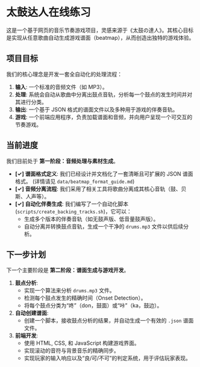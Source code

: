 # 太鼓达人在线练习

这是一个基于网页的音乐节奏游戏项目，灵感来源于《太鼓の達人》。其核心目标是实现从任意歌曲自动生成游戏谱面（beatmap），从而创造出独特的游戏体验。

## 项目目标

我们的核心理念是开发一套全自动化的处理流程：
1.  **输入**: 一个标准的音频文件（如 MP3）。
2.  **处理**: 系统会自动从歌曲中分离出鼓点音轨，分析每一个鼓点的发生时间并对其进行分类。
3.  **输出**: 一个基于 JSON 格式的谱面文件以及多种用于游戏的伴奏音轨。
4.  **游戏**: 一个前端应用程序，负责加载谱面和音频，并向用户呈现一个可交互的节奏游戏。

## 当前进度

我们目前处于 **第一阶段：音频处理与素材生成**。

- **[✓] 谱面格式定义**: 我们已经设计并文档化了一套清晰且可扩展的 JSON 谱面格式。 (详情请见 `data/beatmap_format_guide.md`)
- **[✓] 音频分离流程**: 我们采用了相关工具将歌曲分离成其核心音轨（鼓、贝斯、人声等）。
- **[✓] 自动化伴奏生成**: 我们编写了一个自动化脚本 (`scripts/create_backing_tracks.sh`)，它可以：
    - 生成多个版本的伴奏音轨（如无鼓声版、低音量鼓声版）。
    - 自动分离并转换鼓点音轨，生成一个干净的 `drums.mp3` 文件以供后续分析。

## 下一步计划

下一个主要阶段是 **第二阶段：谱面生成与游戏开发**。

1.  **鼓点分析**:
    - 实现一个算法来分析 `drums.mp3` 文件。
    - 检测每个鼓点发生的精确时间（Onset Detection）。
    - 将每个鼓点分类为“咚”（don，鼓面）或“咔”（ka，鼓边）。
2.  **自动创建谱面**:
    - 创建一个脚本，接收鼓点分析的结果，并自动生成一个有效的 `.json` 谱面文件。
3.  **前端开发**:
    - 使用 HTML, CSS, 和 JavaScript 构建游戏界面。
    - 实现滚动的音符与背景音乐的精确同步。
    - 实现玩家的输入响应以及“良/可/不可”的判定系统，用于评估玩家表现。
